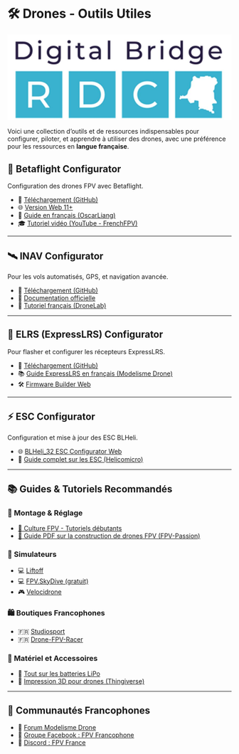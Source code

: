 # 🛠️ Drones - Outils Utiles

![Digital Bridge RDC](images/dBlogo.png)

Voici une collection d’outils et de ressources indispensables pour configurer, piloter, et apprendre à utiliser des drones, avec une préférence pour les ressources en **langue française**.

## 🧭 Betaflight Configurator
Configuration des drones FPV avec Betaflight.

- 🔗 [Téléchargement (GitHub)](https://github.com/betaflight/betaflight-configurator/releases)
- 🌐 [Version Web 11+](https://app.betaflight.com/#)
- 📖 [Guide en français (OscarLiang)](https://oscarliang.com/fr/betaflight-configuration/)
- 🎓 [Tutoriel vidéo (YouTube - FrenchFPV)](https://www.youtube.com/watch?v=Oljg8zZrUAw)

---

## 🛰️ INAV Configurator
Pour les vols automatisés, GPS, et navigation avancée.

- 🔗 [Téléchargement (GitHub)](https://github.com/iNavFlight/inav-configurator/releases)
- 📘 [Documentation officielle](https://github.com/iNavFlight/inav-docs)
- 🎥 [Tutoriel français (DroneLab)](https://www.youtube.com/watch?v=y2aCEeTZ0Kw)

---

## 📡 ELRS (ExpressLRS) Configurator
Pour flasher et configurer les récepteurs ExpressLRS.

- 🔗 [Téléchargement (GitHub)](https://github.com/ExpressLRS/ExpressLRS-Configurator/releases)
- 📚 [Guide ExpressLRS en français (Modelisme Drone)](https://modelisme-drone.fr/expresslrs-le-guide/)
- 🛠️ [Firmware Builder Web](https://www.expresslrs.org/2.0/quick-start/getting-started/)

---

## ⚡ ESC Configurator
Configuration et mise à jour des ESC BLHeli.

- 🌐 [BLHeli_32 ESC Configurator Web](https://esc-configurator.com/)
- 📄 [Guide complet sur les ESC (Helicomicro)](https://www.helicomicro.com/esc-les-variateurs/)

---

## 📚 Guides & Tutoriels Recommandés

### 🔧 Montage & Réglage
- [🔗 Culture FPV - Tutoriels débutants](https://www.youtube.com/c/CultureFPV)
- [📘 Guide PDF sur la construction de drones FPV (FPV-Passion)](https://fpv-passion.fr/guide-debutant-drones-fpv/)

### 🧪 Simulateurs
- 💻 [Liftoff](https://store.steampowered.com/app/410340/Liftoff_FPVRacing/)
- 💻 [FPV.SkyDive (gratuit)](https://fpv.skydive.game/)
- 🎮 [Velocidrone](https://www.velocidrone.com/)

### 🛍️ Boutiques Francophones
- 🇫🇷 [Studiosport](https://www.studiosport.fr/)
- 🇫🇷 [Drone-FPV-Racer](https://www.drone-fpv-racer.com/)

### 🎒 Matériel et Accessoires
- 🔋 [Tout sur les batteries LiPo](https://www.helicomicro.com/les-batteries-lipo/)
- 🔧 [Impression 3D pour drones (Thingiverse)](https://www.thingiverse.com/)

---

## 🧠 Communautés Francophones

- 💬 [Forum Modelisme Drone](https://forum.modelisme.com/forum/drones/)
- 💬 [Groupe Facebook : FPV Francophone](https://www.facebook.com/groups/fpvfrancophone/)
- 📢 [Discord : FPV France](https://discord.gg/fpvfr)
